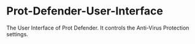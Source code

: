 # Prot-Defender-User-Interface
The User Interface of Prot Defender. It controls the Anti-Virus Protection settings.
